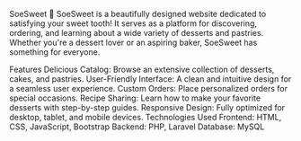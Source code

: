 SoeSweet 🍰
SoeSweet is a beautifully designed website dedicated to satisfying your sweet tooth! It serves as a platform for discovering, ordering, and learning about a wide variety of desserts and pastries. Whether you're a dessert lover or an aspiring baker, SoeSweet has something for everyone.

Features
Delicious Catalog: Browse an extensive collection of desserts, cakes, and pastries.
User-Friendly Interface: A clean and intuitive design for a seamless user experience.
Custom Orders: Place personalized orders for special occasions.
Recipe Sharing: Learn how to make your favorite desserts with step-by-step guides.
Responsive Design: Fully optimized for desktop, tablet, and mobile devices.
Technologies Used
Frontend: HTML, CSS, JavaScript, Bootstrap
Backend: PHP, Laravel
Database: MySQL
